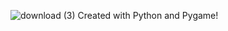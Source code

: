 ![download (3)](https://github.com/user-attachments/assets/e8d64a4b-ad8c-4d6d-85e2-4a3937c087b3)
Created with Python and Pygame!
